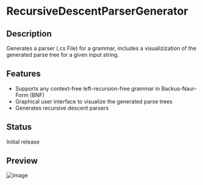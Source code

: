 # RecursiveDescentParserGenerator
## Description
Generates a parser (.cs File) for a grammar, includes a visualizization of the generated parse tree for a given input string.

## Features
- Supports any context-free left-recursion-free grammar in Backus-Naur-Form (BNF)
- Graphical user interface to visualize the generated parse trees
- Generates recursive descent parsers

## Status
Initial release

## Preview
![image](https://github.com/user-attachments/assets/508d2d5a-fcf1-46a1-95ce-83ed242dec1d)
